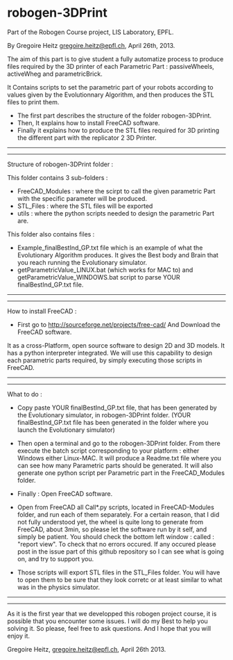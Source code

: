 robogen-3DPrint
===============
Part of the Robogen Course project, LIS Laboratory, EPFL.

By Gregoire Heitz <gregoire.heitz@epfl.ch>, April 26th, 2013.

The aim of this part is to give student a fully automatize process to produce files required by the 3D printer of each Parametric Part : passiveWheels, activeWheg and parametricBrick.

It Contains scripts to set the parametric part of your robots according to values given by the Evolutionnary Algorithm, and then produces the STL files to print them.

- The first part describes the structure of the folder robogen-3DPrint.
- Then, It explains how to install FreeCAD software.
- Finally it explains how to produce the STL files required for 3D printing the different part with the replicator 2 3D Printer.

-----------------------------------------------------------------------------------
-----------------------------------------------------------------------------------

Structure of robogen-3DPrint folder :

This folder contains 3 sub-folders :
- FreeCAD_Modules : where the scirpt to call the given parametric Part with the specific parameter will be produced.
- STL_Files : where the STL files will be exported
- utils : where the python scripts needed to design the parametric Part are.

This folder also contains files :
- Example_finalBestInd_GP.txt file which is an example of what the Evolutionary Algorithm produces. It gives the Best body and Brain that you reach running the Evolutionary simulator.
- getParametricValue_LINUX.bat (which works for MAC to) and getParametricValue_WINDOWS.bat script to parse YOUR finalBestInd_GP.txt file.

-------------------------------------------------------------------------------------
-------------------------------------------------------------------------------------

How to install FreeCAD :

- First go to http://sourceforge.net/projects/free-cad/
And Download the FreeCAD software.

It as a cross-Platform, open source software to design 2D and 3D models.
It has a python interpreter integrated. 
We will use this capability to design each parametric parts required, by simply executing those scripts in FreeCAD.

-------------------------------------------------------------------------------------
-------------------------------------------------------------------------------------

What to do :

- Copy paste YOUR finalBestInd_GP.txt file, that has been generated by the Evolutionary simulator, in robogen-3DPrint folder.
(YOUR finalBestInd_GP.txt file has been generated in the folder where you launch the Evolutionary simulator)
- Then open a terminal and go to the robogen-3DPrint folder. From there execute the batch script corresponding to your platform : either Windows either Linux-MAC.
  It will produce a Readme.txt file where you can see how many Parametric parts should be generated.
  It will also generate one python script per Parametric part in the FreeCAD_Modules folder.

- Finally : Open FreeCAD software.
- Open from FreeCAD all Call*.py scripts, located in FreeCAD-Modules folder, and run each of them separately.
For a certain reason, that I did not fully understood yet, the wheel is quite long to generate from FreeCAD, about 3min, so please let the software run by it self, and simply be patient.
You should check the bottom left window : called : "report view". To check that no errors occured.
If any occured please post in the issue part of this github repository so I can see what is going on, and try to support you.
- Those scripts will export STL files in the STL_Files folder.
You will have to open them to be sure that they look corretc or at least similar to what was in the physics simulator.

-------------------------------------------------------------------------------------
-------------------------------------------------------------------------------------

As it is the first year that we developped this robogen project course, it is possible that you encounter some issues. I will do my Best to help you solving it. So please, feel free to ask questions.
And I hope that you will enjoy it.

Gregoire Heitz, <gregoire.heitz@epfl.ch>, April 26th 2013.
